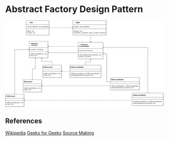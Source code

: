 # Abstract Factory Design Pattern
![Pattern](https://github.com/Dreivko/ASO/blob/master/ASO/ASO/src/builder/Builder.png)

## References
[Wikipedia](https://en.wikipedia.org/wiki/Builder_pattern)
[Geeks for Geeks](https://www.geeksforgeeks.org/builder-design-pattern/)
[Source Making](https://sourcemaking.com/design_patterns/builder)

